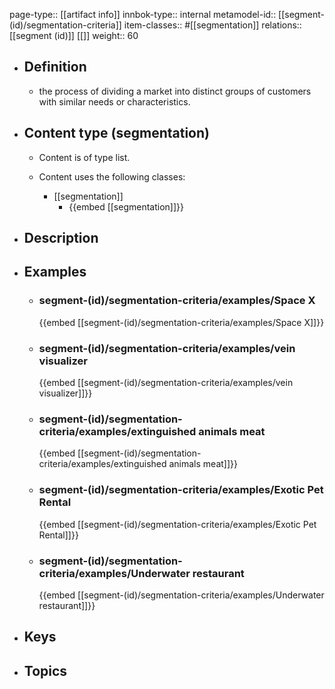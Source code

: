 page-type:: [[artifact info]]
innbok-type:: internal
metamodel-id:: [[segment-(id)/segmentation-criteria]]
item-classes:: #[[segmentation]]
relations:: [[segment (id)]] [[]]
weight:: 60

- ## Definition
  - the process of dividing a market into distinct groups of customers with similar needs or characteristics.
- ## Content type (segmentation)
  - Content is of type list.
  
  - Content uses the following classes:
    - [[segmentation]]
      - {{embed [[segmentation]]}}
  
- ## Description
- ## Examples
  - ### segment-(id)/segmentation-criteria/examples/Space X
    {{embed [[segment-(id)/segmentation-criteria/examples/Space X]]}}
  - ### segment-(id)/segmentation-criteria/examples/vein visualizer
    {{embed [[segment-(id)/segmentation-criteria/examples/vein visualizer]]}}
  - ### segment-(id)/segmentation-criteria/examples/extinguished animals meat
    {{embed [[segment-(id)/segmentation-criteria/examples/extinguished animals meat]]}}
  - ### segment-(id)/segmentation-criteria/examples/Exotic Pet Rental
    {{embed [[segment-(id)/segmentation-criteria/examples/Exotic Pet Rental]]}}
  - ### segment-(id)/segmentation-criteria/examples/Underwater restaurant
    {{embed [[segment-(id)/segmentation-criteria/examples/Underwater restaurant]]}}
  
- ## Keys
  
- ## Topics
  

